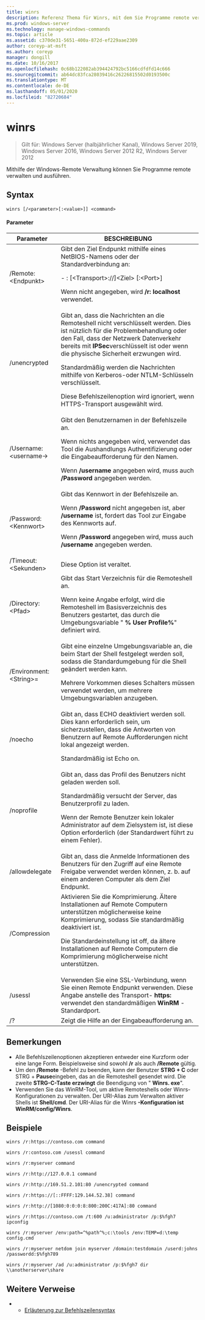 ```yaml
---
title: winrs
description: Referenz Thema für Winrs, mit dem Sie Programme remote verwalten und ausführen können.
ms.prod: windows-server
ms.technology: manage-windows-commands
ms.topic: article
ms.assetid: c370de31-5651-400a-872d-ef229aae2309
author: coreyp-at-msft
ms.author: coreyp
manager: dongill
ms.date: 10/16/2017
ms.openlocfilehash: 0c68b122082ab394424792bc5166cdfdfd14c666
ms.sourcegitcommit: ab64dc83fca28039416c26226815502d0193500c
ms.translationtype: MT
ms.contentlocale: de-DE
ms.lasthandoff: 05/01/2020
ms.locfileid: "82720684"
---
```

# <a name="winrs"></a>winrs

> Gilt für: Windows Server (halbjährlicher Kanal), Windows Server 2019, Windows Server 2016, Windows Server 2012 R2, Windows Server 2012

Mithilfe der Windows-Remote Verwaltung können Sie Programme remote verwalten und ausführen.   
## <a name="syntax"></a>Syntax  
```  
winrs [/<parameter>[:<value>]] <command>  
```  
#### <a name="parameters"></a>Parameter  

|           Parameter            |                                                                                                                                                                                    BESCHREIBUNG                                                                                                                                                                                     |
|--------------------------------|------------------------------------------------------------------------------------------------------------------------------------------------------------------------------------------------------------------------------------------------------------------------------------------------------------------------------------------------------------------------------------|
|      /Remote:\<Endpunkt>       |                                                                                          Gibt den Ziel Endpunkt mithilfe eines NetBIOS-Namens oder der Standardverbindung an:<p>-   <url>: [\<Transport>://]\<Ziel> [:\<Port>]<p>Wenn nicht angegeben, wird **/r: localhost** verwendet.                                                                                          |
|          /unencrypted          | Gibt an, dass die Nachrichten an die Remoteshell nicht verschlüsselt werden. Dies ist nützlich für die Problembehandlung oder den Fall, dass der Netzwerk Datenverkehr bereits mit **IPSec**verschlüsselt ist oder wenn die physische Sicherheit erzwungen wird.<p>Standardmäßig werden die Nachrichten mithilfe von Kerberos-oder NTLM-Schlüsseln verschlüsselt.<p>Diese Befehlszeilenoption wird ignoriert, wenn HTTPS-Transport ausgewählt wird. |
|     /Username:\<username->      |                                                                                Gibt den Benutzernamen in der Befehlszeile an.<p>Wenn nichts angegeben wird, verwendet das Tool die Aushandlungs Authentifizierung oder die Eingabeaufforderung für den Namen.<p>Wenn **/username** angegeben wird, muss auch **/Password** angegeben werden.                                                                                 |
|     /Password:\<Kennwort>      |                                                                           Gibt das Kennwort in der Befehlszeile an.<p>Wenn **/Password** nicht angegeben ist, aber **/username** ist, fordert das Tool zur Eingabe des Kennworts auf.<p>Wenn **/Password** angegeben wird, muss auch **/username** angegeben werden.                                                                            |
|      /Timeout:\<Sekunden>       |                                                                                                                                                                             Diese Option ist veraltet.                                                                                                                                                                             |
|       /Directory:\<Pfad>       |                                                                                            Gibt das Start Verzeichnis für die Remoteshell an.<p>Wenn keine Angabe erfolgt, wird die Remoteshell im Basisverzeichnis des Benutzers gestartet, das durch die Umgebungsvariable " **% User Profile%**" definiert wird.                                                                                             |
| /Environment:\<String>=<value> |                                                                          Gibt eine einzelne Umgebungsvariable an, die beim Start der Shell festgelegt werden soll, sodass die Standardumgebung für die Shell geändert werden kann.<p>Mehrere Vorkommen dieses Schalters müssen verwendet werden, um mehrere Umgebungsvariablen anzugeben.                                                                          |
|            /noecho             |                                                                                                    Gibt an, dass ECHO deaktiviert werden soll. Dies kann erforderlich sein, um sicherzustellen, dass die Antworten von Benutzern auf Remote Aufforderungen nicht lokal angezeigt werden.<p>Standardmäßig ist Echo on.                                                                                                    |
|           /noprofile           |                                              Gibt an, dass das Profil des Benutzers nicht geladen werden soll.<p>Standardmäßig versucht der Server, das Benutzerprofil zu laden.<p>Wenn der Remote Benutzer kein lokaler Administrator auf dem Zielsystem ist, ist diese Option erforderlich (der Standardwert führt zu einem Fehler).                                               |
|         /allowdelegate         |                                                                                                                  Gibt an, dass die Anmelde Informationen des Benutzers für den Zugriff auf eine Remote Freigabe verwendet werden können, z. b. auf einem anderen Computer als dem Ziel Endpunkt.                                                                                                                   |
|          /Compression          |                                                                           Aktivieren Sie die Komprimierung.  Ältere Installationen auf Remote Computern unterstützen möglicherweise keine Komprimierung, sodass Sie standardmäßig deaktiviert ist.<p>Die Standardeinstellung ist off, da ältere Installationen auf Remote Computern die Komprimierung möglicherweise nicht unterstützen.                                                                           |
|            /usessl             |                                                                                                               Verwenden Sie eine SSL-Verbindung, wenn Sie einen Remote Endpunkt verwenden.  Diese Angabe anstelle des Transport- **https:** verwendet den standardmäßigen **WinRM** -Standardport.                                                                                                                |
|               /?               |                                                                                                                                                                        Zeigt die Hilfe an der Eingabeaufforderung an.                                                                                                                                                                        |

## <a name="remarks"></a>Bemerkungen  
-   Alle Befehlszeilenoptionen akzeptieren entweder eine Kurzform oder eine lange Form. Beispielsweise sind sowohl **/r** als auch **/Remote** gültig.  
-   Um den **/Remote** -Befehl zu beenden, kann der Benutzer **STRG + C** oder STRG + **Pause**eingeben, das an die Remoteshell gesendet wird. Die zweite **STRG-C-Taste erzwingt** die Beendigung von " **Winrs. exe**".  
-   Verwenden Sie das WinRM-Tool, um aktive Remoteshells oder Winrs-Konfigurationen zu verwalten.  Der URI-Alias zum Verwalten aktiver Shells ist **Shell/cmd**.  Der URI-Alias für die Winrs **-Konfiguration ist WinRM/config/Winrs**.  

## <a name="examples"></a>Beispiele  
```  
winrs /r:https://contoso.com command  
```  
```  
winrs /r:contoso.com /usessl command  
```  
```  
winrs /r:myserver command  
```  
```  
winrs /r:http://127.0.0.1 command  
```  
```  
winrs /r:http://169.51.2.101:80 /unencrypted command  
```  
```  
winrs /r:https://[::FFFF:129.144.52.38] command  
```  
```  
winrs /r:http://[1080:0:0:0:8:800:200C:417A]:80 command  
```  
```  
winrs /r:https://contoso.com /t:600 /u:administrator /p:$%fgh7 ipconfig  
```  
```  
winrs /r:myserver /env:path=^%path^%;c:\tools /env:TEMP=d:\temp config.cmd  
```  
```  
winrs /r:myserver netdom join myserver /domain:testdomain /userd:johns /passwordd:$%fgh789  
```  
```  
winrs /r:myserver /ad /u:administrator /p:$%fgh7 dir \\anotherserver\share  
```  

## <a name="additional-references"></a>Weitere Verweise  
-   - [Erläuterung zur Befehlszeilensyntax](command-line-syntax-key.md)  

